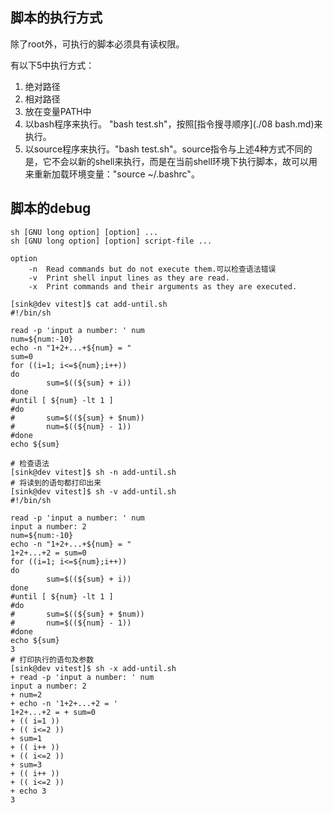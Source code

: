## 脚本的执行方式

除了root外，可执行的脚本必须具有读权限。

有以下5中执行方式：

1. 绝对路径
2. 相对路径
3. 放在变量PATH中
4. 以bash程序来执行。 "bash test.sh"，按照[指令搜寻顺序](./08 bash.md)来执行。
5. 以source程序来执行。"bash test.sh"。source指令与上述4种方式不同的是，它不会以新的shell来执行，而是在当前shell环境下执行脚本，故可以用来重新加载环境变量："source ~/.bashrc"。

## 脚本的debug

```
sh [GNU long option] [option] ...
sh [GNU long option] [option] script-file ...

option
	-n  Read commands but do not execute them.可以检查语法错误
	-v  Print shell input lines as they are read.
    -x  Print commands and their arguments as they are executed.
```

```shell
[sink@dev vitest]$ cat add-until.sh
#!/bin/sh

read -p 'input a number: ' num
num=${num:-10}
echo -n "1+2+...+${num} = "
sum=0
for ((i=1; i<=${num};i++))
do
        sum=$((${sum} + i))
done
#until [ ${num} -lt 1 ]
#do
#       sum=$((${sum} + $num))
#       num=$((${num} - 1))
#done
echo ${sum}

# 检查语法
[sink@dev vitest]$ sh -n add-until.sh
# 将读到的语句都打印出来
[sink@dev vitest]$ sh -v add-until.sh
#!/bin/sh

read -p 'input a number: ' num
input a number: 2
num=${num:-10}
echo -n "1+2+...+${num} = "
1+2+...+2 = sum=0
for ((i=1; i<=${num};i++))
do
        sum=$((${sum} + i))
done
#until [ ${num} -lt 1 ]
#do
#       sum=$((${sum} + $num))
#       num=$((${num} - 1))
#done
echo ${sum}
3
# 打印执行的语句及参数
[sink@dev vitest]$ sh -x add-until.sh
+ read -p 'input a number: ' num
input a number: 2
+ num=2
+ echo -n '1+2+...+2 = '
1+2+...+2 = + sum=0
+ (( i=1 ))
+ (( i<=2 ))
+ sum=1
+ (( i++ ))
+ (( i<=2 ))
+ sum=3
+ (( i++ ))
+ (( i<=2 ))
+ echo 3
3
```

